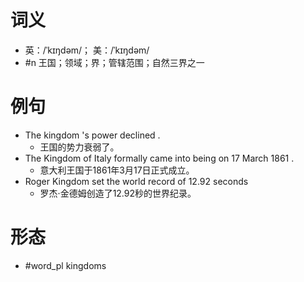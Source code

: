 # 词义
- 英：/ˈkɪŋdəm/； 美：/ˈkɪŋdəm/
- #n 王国；领域；界；管辖范围；自然三界之一
# 例句
- The kingdom 's power declined .
	- 王国的势力衰弱了。
- The Kingdom of Italy formally came into being on 17 March 1861 .
	- 意大利王国于1861年3月17日正式成立。
- Roger Kingdom set the world record of 12.92 seconds
	- 罗杰·金德姆创造了12.92秒的世界纪录。
# 形态
- #word_pl kingdoms
